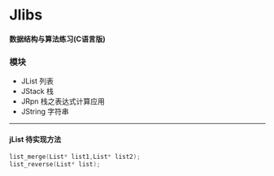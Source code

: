 # Jlibs
#### 数据结构与算法练习(C语言版)

### 模块
- JList 列表
- JStack 栈
- JRpn 栈之表达式计算应用
- JString 字符串

---
#### jList 待实现方法
```c
list_merge(List* list1,List* list2);
list_reverse(List* list);
```
